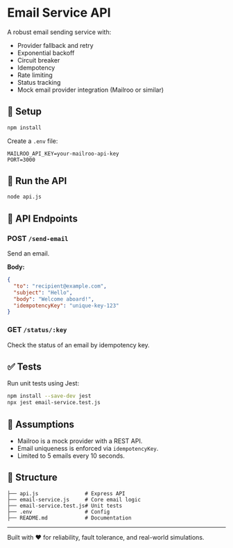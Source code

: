 # Email Service API

A robust email sending service with:

- Provider fallback and retry
- Exponential backoff
- Circuit breaker
- Idempotency
- Rate limiting
- Status tracking
- Mock email provider integration (Mailroo or similar)

## 🔧 Setup

```bash
npm install
```

Create a `.env` file:

```env
MAILROO_API_KEY=your-mailroo-api-key
PORT=3000
```

## 🚀 Run the API

```bash
node api.js
```

## 📮 API Endpoints

### POST `/send-email`
Send an email.

**Body:**
```json
{
  "to": "recipient@example.com",
  "subject": "Hello",
  "body": "Welcome aboard!",
  "idempotencyKey": "unique-key-123"
}
```

### GET `/status/:key`
Check the status of an email by idempotency key.

## ✅ Tests

Run unit tests using Jest:

```bash
npm install --save-dev jest
npx jest email-service.test.js
```

## 🤖 Assumptions
- Mailroo is a mock provider with a REST API.
- Email uniqueness is enforced via `idempotencyKey`.
- Limited to 5 emails every 10 seconds.

## 📁 Structure
```
├── api.js               # Express API
├── email-service.js     # Core email logic
├── email-service.test.js# Unit tests
├── .env                 # Config
├── README.md            # Documentation
```

---

Built with ❤️ for reliability, fault tolerance, and real-world simulations.